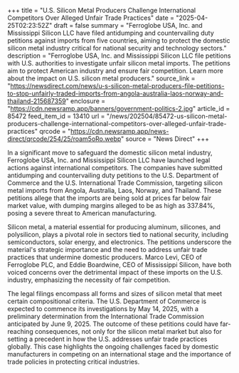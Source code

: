 +++
title = "U.S. Silicon Metal Producers Challenge International Competitors Over Alleged Unfair Trade Practices"
date = "2025-04-25T02:23:52Z"
draft = false
summary = "Ferroglobe USA, Inc. and Mississippi Silicon LLC have filed antidumping and countervailing duty petitions against imports from five countries, aiming to protect the domestic silicon metal industry critical for national security and technology sectors."
description = "Ferroglobe USA, Inc. and Mississippi Silicon LLC file petitions with U.S. authorities to investigate unfair silicon metal imports. The petitions aim to protect American industry and ensure fair competition. Learn more about the impact on U.S. silicon metal producers."
source_link = "https://newsdirect.com/news/u-s-silicon-metal-producers-file-petitions-to-stop-unfairly-traded-imports-from-angola-australia-laos-norway-and-thailand-215687359"
enclosure = "https://cdn.newsramp.app/banners/government-politics-2.jpg"
article_id = 85472
feed_item_id = 13410
url = "/news/202504/85472-us-silicon-metal-producers-challenge-international-competitors-over-alleged-unfair-trade-practices"
qrcode = "https://cdn.newsramp.app/news-direct/qrcode/254/25/roam5oRo.webp"
source = "News Direct"
+++

<p>In a significant move to safeguard the domestic silicon metal industry, Ferroglobe USA, Inc. and Mississippi Silicon LLC have launched legal actions against international competitors. The companies have submitted antidumping and countervailing duty petitions to the U.S. Department of Commerce and the U.S. International Trade Commission, targeting silicon metal imports from Angola, Australia, Laos, Norway, and Thailand. These petitions allege that the imports are being sold at prices far below fair market value, with dumping margins alleged to be as high as 337.84%, posing a severe threat to American manufacturing.</p><p>Silicon metal, a material essential for producing aluminum, silicones, and polysilicon, plays a pivotal role in sectors tied to national security, including semiconductors, solar energy, and electronics. The petitions underscore the material's strategic importance and the need to address unfair trade practices that undermine domestic producers. Marco Levi, CEO of Ferroglobe PLC, and Eddie Boardwine, CEO of Mississippi Silicon, have both voiced concerns over the detrimental impact of these imports on the U.S. industry, emphasizing the necessity of fair competition.</p><p>The legal filings encompass all forms and sizes of silicon metal that meet certain compositional criteria. The U.S. Department of Commerce is expected to commence its investigations by May 14, 2025, with a preliminary determination from the International Trade Commission anticipated by June 9, 2025. The outcome of these petitions could have far-reaching consequences, not only for the silicon metal market but also for setting a precedent in how the U.S. addresses unfair trade practices globally. This case highlights the ongoing challenges faced by domestic manufacturers in competing on an international stage and the importance of trade policies in protecting critical industries.</p>